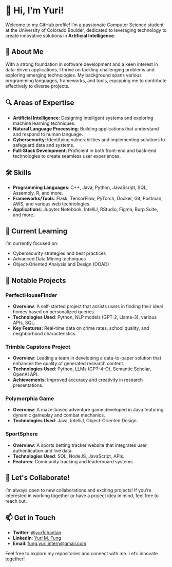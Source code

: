 # 👋 Hi, I’m Yuri!

Welcome to my GitHub profile! I’m a passionate Computer Science student at the University of Colorado Boulder, dedicated to leveraging technology to create innovative solutions in **Artificial Intelligence**.

## 🌟 About Me
With a strong foundation in software development and a keen interest in data-driven applications, I thrive on tackling challenging problems and exploring emerging technologies. My background spans various programming languages, frameworks, and tools, equipping me to contribute effectively to diverse projects.

## 🔍 Areas of Expertise
- **Artificial Intelligence**: Designing intelligent systems and exploring machine learning techniques.
- **Natural Language Processing**: Building applications that understand and respond to human language.
- **Cybersecurity**: Identifying vulnerabilities and implementing solutions to safeguard data and systems.
- **Full-Stack Development**: Proficient in both front-end and back-end technologies to create seamless user experiences.

## 🛠️ Skills
- **Programming Languages**: C++, Java, Python, JavaScript, SQL, Assembly, R, and more.
- **Frameworks/Tools**: Flask, TensorFlow, PyTorch, Docker, Git, Postman, AWS, and various web technologies.
- **Applications**: Jupyter Notebook, IntelliJ, RStudio, Figma, Burp Suite, and more.

## 🌱 Current Learning
I’m currently focused on:
- Cybersecurity strategies and best practices
- Advanced Data Mining techniques
- Object-Oriented Analysis and Design (OOAD)

## 💼 Notable Projects
### PerfectHouseFinder
- **Overview**: A self-started project that assists users in finding their ideal homes based on personalized queries.
- **Technologies Used**: Python, NLP models (GPT-2, Llama-3), various APIs, SQL.
- **Key Features**: Real-time data on crime rates, school quality, and neighborhood characteristics.

### Trimble Capstone Project
- **Overview**: Leading a team in developing a data-to-paper solution that enhances the quality of generated research content.
- **Technologies Used**: Python, LLMs (GPT-4-O), Semantic Scholar, OpenAI API.
- **Achievements**: Improved accuracy and creativity in research presentations.

### Polymorphia Game
- **Overview**: A maze-based adventure game developed in Java featuring dynamic gameplay and combat mechanics.
- **Technologies Used**: Java, IntelliJ, Object-Oriented Design.

### SportSphere
- **Overview**: A sports betting tracker website that integrates user authentication and live data.
- **Technologies Used**: SQL, NodeJS, JavaScript, APIs.
- **Features**: Community tracking and leaderboard systems.

## 🤝 Let's Collaborate!
I’m always open to new collaborations and exciting projects! If you’re interested in working together or have a project idea in mind, feel free to reach out.

## 📫 Get in Touch
- **Twitter**: [@yur1chantan](https://twitter.com/yur1chantan)
- **LinkedIn**: [Yuri M. Fung](https://www.linkedin.com/in/yuri-m-fung/)
- **Email**: fung.yuri.intern@gmail.com

Feel free to explore my repositories and connect with me. Let’s innovate together!


<!---
SUPERINTIALD/SUPERINTIALD is a ✨ special ✨ repository because its `README.md` (this file) appears on your GitHub profile.
You can click the Preview link to take a look at your changes.
--->
